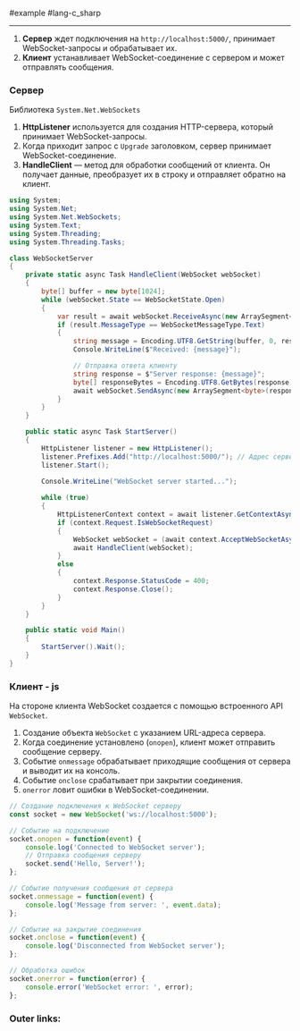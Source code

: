 #example #lang-c_sharp 

___
1. **Сервер** ждет подключения на `http://localhost:5000/`, принимает WebSocket-запросы и обрабатывает их.
2. **Клиент** устанавливает WebSocket-соединение с сервером и может отправлять сообщения.

### Сервер
Библиотека `System.Net.WebSockets`

1. **HttpListener** используется для создания HTTP-сервера, который принимает WebSocket-запросы.
2. Когда приходит запрос с `Upgrade` заголовком, сервер принимает WebSocket-соединение.
3. **HandleClient** — метод для обработки сообщений от клиента. Он получает данные, преобразует их в строку и отправляет обратно на клиент.

```csharp
using System;
using System.Net;
using System.Net.WebSockets;
using System.Text;
using System.Threading;
using System.Threading.Tasks;

class WebSocketServer
{
    private static async Task HandleClient(WebSocket webSocket)
    {
        byte[] buffer = new byte[1024];
        while (webSocket.State == WebSocketState.Open)
        {
            var result = await webSocket.ReceiveAsync(new ArraySegment<byte>(buffer), CancellationToken.None);
            if (result.MessageType == WebSocketMessageType.Text)
            {
                string message = Encoding.UTF8.GetString(buffer, 0, result.Count);
                Console.WriteLine($"Received: {message}");

                // Отправка ответа клиенту
                string response = $"Server response: {message}";
                byte[] responseBytes = Encoding.UTF8.GetBytes(response);
                await webSocket.SendAsync(new ArraySegment<byte>(responseBytes), WebSocketMessageType.Text, true, CancellationToken.None);
            }
        }
    }

    public static async Task StartServer()
    {
        HttpListener listener = new HttpListener();
        listener.Prefixes.Add("http://localhost:5000/"); // Адрес сервера
        listener.Start();

        Console.WriteLine("WebSocket server started...");
        
        while (true)
        {
            HttpListenerContext context = await listener.GetContextAsync();
            if (context.Request.IsWebSocketRequest)
            {
                WebSocket webSocket = (await context.AcceptWebSocketAsync(null)).WebSocket;
                await HandleClient(webSocket);
            }
            else
            {
                context.Response.StatusCode = 400;
                context.Response.Close();
            }
        }
    }

    public static void Main()
    {
        StartServer().Wait();
    }
}
```

### Клиент - js

На стороне клиента WebSocket создается с помощью встроенного API `WebSocket`.

1. Создание объекта `WebSocket` с указанием URL-адреса сервера.
2. Когда соединение установлено (`onopen`), клиент может отправить сообщение серверу.
3. Событие `onmessage` обрабатывает приходящие сообщения от сервера и выводит их на консоль.
4. Событие `onclose` срабатывает при закрытии соединения.
5. `onerror` ловит ошибки в WebSocket-соединении.

```javascript
// Создание подключения к WebSocket серверу
const socket = new WebSocket('ws://localhost:5000');

// Событие на подключение
socket.onopen = function(event) {
    console.log('Connected to WebSocket server');
    // Отправка сообщения серверу
    socket.send('Hello, Server!');
};

// Событие получения сообщения от сервера
socket.onmessage = function(event) {
    console.log('Message from server: ', event.data);
};

// Событие на закрытие соединения
socket.onclose = function(event) {
    console.log('Disconnected from WebSocket server');
};

// Обработка ошибок
socket.onerror = function(error) {
    console.error('WebSocket error: ', error);
};
```

### Outer links: